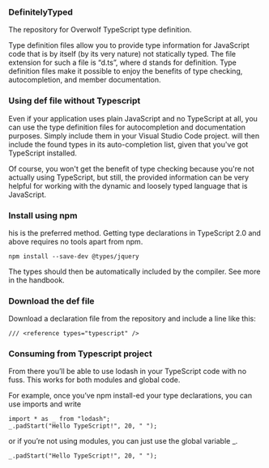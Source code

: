 ### DefinitelyTyped
The repository for Overwolf TypeScript type definition.

Type definition files allow you to provide type information for JavaScript code that is by itself (by its very nature) not statically typed. The file extension for such a file is “d.ts”, where d stands for definition. Type definition files make it possible to enjoy the benefits of type checking, autocompletion, and member documentation.

### Using def file without Typescript

Even if your application uses plain JavaScript and no TypeScript at all, you can use the type definition files for autocompletion and documentation purposes. Simply include them in your Visual Studio Code project. will then include the found types in its auto-completion list, given that you've got TypeScript installed.

Of course, you won't get the benefit of type checking because you're not actually using TypeScript, but still, the provided information can be very helpful for working with the dynamic and loosely typed language that is JavaScript.

### Install using npm

his is the preferred method. Getting type declarations in TypeScript 2.0 and above requires no tools apart from npm.

```
npm install --save-dev @types/jquery
```

The types should then be automatically included by the compiler. See more in the handbook.

### Download the def file

Download a declaration file from the repository and include a line like this:

```
/// <reference types="typescript" />

```

### Consuming from Typescript project

From there you’ll be able to use lodash in your TypeScript code with no fuss. This works for both modules and global code.

For example, once you’ve npm install-ed your type declarations, you can use imports and write

```
import * as _ from "lodash";
_.padStart("Hello TypeScript!", 20, " ");
```

or if you’re not using modules, you can just use the global variable _.

```
_.padStart("Hello TypeScript!", 20, " ");

```




